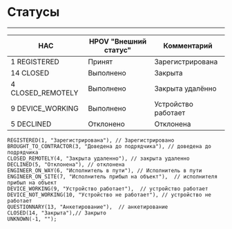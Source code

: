 # Статусы
----
НАС | HPOV "Внешний статус" | Комментарий
--|--|--
1 REGISTERED | Принят | Зарегистрирована
14 CLOSED  | Выполнено | Закрыта
4 CLOSED_REMOTELY | Выполнено | Закрыта удалённо
9 DEVICE_WORKING | Выполнено |  Устройство работает
5 DECLINED | Отклонено | Отклонена

```
REGISTERED(1, "Зарегистрирована"), // Зарегистрировано
BROUGHT_TO_CONTRACTOR(3, "Доведена до подрядчика"), // доведена до подрядчика
CLOSED_REMOTELY(4, "Закрыта удаленно"), // закрыта удаленно
DECLINED(5, "Отклонена"), // отклонена
ENGINEER_ON_WAY(6, "Исполнитель в пути"), // Исполнитель в пути
ENGINEER_ON_SITE(7, "Исполнитель прибыл на объект"),  // исполнителя прибыл на объект
DEVICE_WORKING(9, "Устройство работает"),  // устройство работает
DEVICE_NOT_WORKING(10, "Устройство не работает"), // устройство не работает
QUESTIONNARY(13, "Анкетирование"),  // анкетирование
CLOSED(14, "Закрыта"),// Закрыто
UNKNOWN(-1, "");
```
